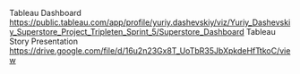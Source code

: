 Tableau Dashboard
https://public.tableau.com/app/profile/yuriy.dashevskiy/viz/Yuriy_Dashevskiy_Superstore_Project_Tripleten_Sprint_5/Superstore_Dashboard
Tableau Story Presentation
https://drive.google.com/file/d/16u2n23Gx8T_UoTbR35JbXpkdeHfTtkoC/view